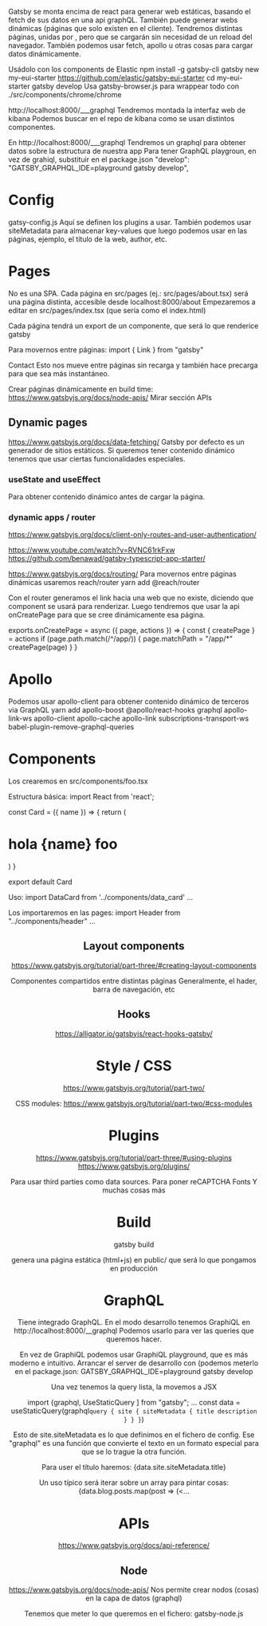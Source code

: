 Gatsby se monta encima de react para generar web estáticas, basando el fetch de sus datos en una api graphQL.
También puede generar webs dinámicas (páginas que solo existen en el cliente).
Tendremos distintas páginas, unidas por <Link>, pero que se cargarán sin necesidad de un reload del navegador.
También podemos usar fetch, apollo u otras cosas para cargar datos dinámicamente.


Usádolo con los components de Elastic
npm install -g gatsby-cli
gatsby new my-eui-starter https://github.com/elastic/gatsby-eui-starter
cd my-eui-starter
gatsby develop
  Usa gatsby-browser.js para wrappear todo con ./src/components/chrome/chrome

http://localhost:8000/___graphql
Tendremos montada la interfaz web de kibana
Podemos buscar en el repo de kibana como se usan distintos componentes.


En http://localhost:8000/___graphql
Tendremos un graphql para obtener datos sobre la estructura de nuestra app
Para tener GraphQL playgroun, en vez de grahiql, substituir en el package.json
"develop": "GATSBY_GRAPHQL_IDE=playground gatsby develop",


# Config
gatsy-config.js
Aquí se definen los plugins a usar.
También podemos usar siteMetadata para almacenar key-values que luego podemos usar en las páginas, ejemplo, el título de la web, author, etc.


# Pages
No es una SPA.
Cada página en src/pages (ej.: src/pages/about.tsx) será una página distinta, accesible desde localhost:8000/about
Empezaremos a editar en src/pages/index.tsx (que sería como el index.html)

Cada página tendrá un export de un componente, que será lo que renderice gatsby

Para movernos entre páginas:
import { Link } from "gatsby"
<Link to="/contact/">Contact</Link>
Esto nos mueve entre páginas sin recarga y también hace precarga para que sea más instantáneo.


Crear páginas dinámicamente en build time: https://www.gatsbyjs.org/docs/node-apis/
Mirar sección APIs



## Dynamic pages
https://www.gatsbyjs.org/docs/data-fetching/
Gatsby por defecto es un generador de sitios estáticos.
Si queremos tener contenido dinámico tenemos que usar ciertas funcionalidades especiales.

### useState and useEffect
Para obtener contenido dinámico antes de cargar la página.


### dynamic apps / router
https://www.gatsbyjs.org/docs/client-only-routes-and-user-authentication/

https://www.youtube.com/watch?v=RVNC61rkFxw
https://github.com/benawad/gatsby-typescript-app-starter/

https://www.gatsbyjs.org/docs/routing/
Para movernos entre páginas dinámicas usaremos reach/router
yarn add @reach/router

Con el router generamos el link hacia una web que no existe, diciendo que component se usará para renderizar.
Luego tendremos que usar la api onCreatePage para que se cree dinámicamente esa página.
<MyRouter> <RandomPerson path="/app/random-person/:results" /> </MyRouter>

exports.onCreatePage = async ({ page, actions }) => {
  const { createPage } = actions
  if (page.path.match(/^\/app/)) {
    page.matchPath = "/app/*"
    createPage(page)
  }
}


# Apollo
Podemos usar apollo-client para obtener contenido dinámico de terceros via GraphQL
yarn add apollo-boost @apollo/react-hooks graphql apollo-link-ws apollo-client apollo-cache apollo-link subscriptions-transport-ws babel-plugin-remove-graphql-queries






# Components
Los crearemos en src/components/foo.tsx

Estructura básica:
import React from 'react';

const Card = ({ name }) => {
  return (
    <h1>hola {name} foo</h1>
  )
}

export default Card


Uso:
import DataCard from '../components/data_card'
...
<DataCard name="pepe" />


Los importaremos en las pages:
import Header from "../components/header"
 ...
 <Header />


## Layout components
https://www.gatsbyjs.org/tutorial/part-three/#creating-layout-components

Componentes compartidos entre distintas páginas
Generalmente, el hader, barra de navegación, etc



## Hooks
https://alligator.io/gatsbyjs/react-hooks-gatsby/





# Style / CSS
https://www.gatsbyjs.org/tutorial/part-two/

CSS modules: https://www.gatsbyjs.org/tutorial/part-two/#css-modules



# Plugins
https://www.gatsbyjs.org/tutorial/part-three/#using-plugins
https://www.gatsbyjs.org/plugins/

Para usar third parties como data sources.
Para poner reCAPTCHA
Fonts
Y muchas cosas más



# Build
gatsby build

genera una página estática (html+js) en public/ que será lo que pongamos en producción



# GraphQL
Tiene integrado GraphQL.
En el modo desarrollo tenemos GraphiQL en
http://localhost:8000/__graphql
Podemos usarlo para ver las queries que queremos hacer.

En vez de GraphiQL podemos usar GraphiQL playground, que es más moderno e intuitivo.
Arrancar el server de desarrollo con (podemos meterlo en el package.json:
GATSBY_GRAPHQL_IDE=playground gatsby develop


Una vez tenemos la query lista, la movemos a JSX


import  {graphql, UseStaticQuery ] from "gatsby";
...
const data = useStaticQuery(graphql`
  query {
    site {
      siteMetadata {
        title
        description
      }
    }
  }
`)

Esto de site.siteMetadata es lo que definimos en el fichero de config.
Ese "graphql" es una función que convierte el texto en un formato especial para que se lo trague la otra función.

Para user el título haremos:
{data.site.siteMetadata.title}


Un uso típico será iterar sobre un array para pintar cosas:
{data.blog.posts.map(post => (<...



# APIs
https://www.gatsbyjs.org/docs/api-reference/

## Node
https://www.gatsbyjs.org/docs/node-apis/
Nos permite crear nodos (cosas) en la capa de datos (graphql)

Tenemos que meter lo que queremos en el fichero: gatsby-node.js
